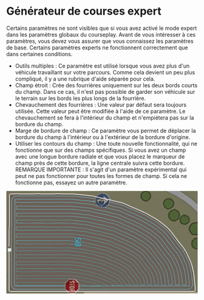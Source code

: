 # Générateur de courses expert
  
Certains paramètres ne sont visibles que si vous avez activé le mode expert dans les paramètres globaux du courseplay. Avant de vous intéresser à ces paramètres, vous devez vous assurer que vous connaissez les paramètres de base. Certains paramètres experts ne fonctionnent correctement que dans certaines conditions.  
  
- Outils multiples : Ce paramètre est utilisé lorsque vous avez plus d'un véhicule travaillant sur votre parcours. Comme cela devient un peu plus compliqué, il y a une rubrique d'aide séparée pour cela.  
- Champ étroit : Crée des fourrières uniquement sur les deux bords courts du champ. Dans ce cas, il n'est pas possible de garder son véhicule sur le terrain sur les bords les plus longs de la fourrière.  
- Chevauchement des fourrières : Une valeur par défaut sera toujours utilisée. Cette valeur peut être modifiée à l'aide de ce paramètre. Le chevauchement se fera à l'intérieur du champ et n'empiétera pas sur la bordure du champ.  
- Marge de bordure de champ : Ce paramètre vous permet de déplacer la bordure du champ à l'intérieur ou à l'extérieur de la bordure d'origine.  
- Utiliser les contours du champ : Une toute nouvelle fonctionnalité, qui ne fonctionne que sur des champs spécifiques. Si vous avez un champ avec une longue bordure radiale et que vous placez le marqueur de champ près de cette bordure, la ligne centrale suivra cette bordure.  
REMARQUE IMPORTANTE : Il s'agit d'un paramètre expérimental qui peut ne pas fonctionner pour toutes les formes de champ. Si cela ne fonctionne pas, essayez un autre paramètre.  

![Image](../assets/images/baseedge_0_0_1020_545.png)